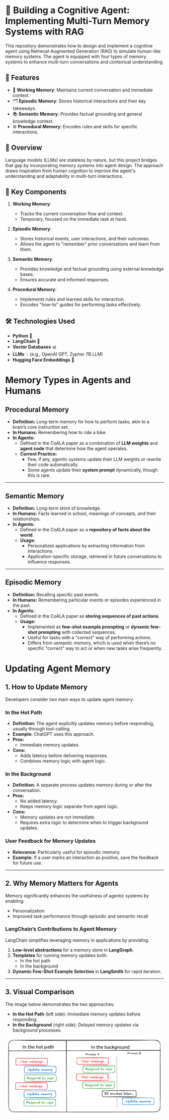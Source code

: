 # 🤖 Building a Cognitive Agent: Implementing Multi-Turn Memory Systems with RAG  

This repository demonstrates how to design and implement a cognitive agent using Retrieval-Augmented Generation (RAG) to simulate human-like memory systems. The agent is equipped with four types of memory systems to enhance multi-turn conversations and contextual understanding.  

## 🌟 Features  

- 🧠 **Working Memory**: Maintains current conversation and immediate context.  
- 🗂️ **Episodic Memory**: Stores historical interactions and their key takeaways.  
- 📚 **Semantic Memory**: Provides factual grounding and general knowledge context.  
- ⚙️ **Procedural Memory**: Encodes rules and skills for specific interactions.  

## 📖 Overview  

Language models (LLMs) are stateless by nature, but this project bridges that gap by incorporating memory systems into agent design. The approach draws inspiration from human cognition to improve the agent's understanding and adaptability in multi-turn interactions.  

## 🚀 Key Components  

1. **Working Memory**:  
   - Tracks the current conversation flow and context.  
   - Temporary, focused on the immediate task at hand.  

2. **Episodic Memory**:  
   - Stores historical events, user interactions, and their outcomes.  
   - Allows the agent to "remember" prior conversations and learn from them.  

3. **Semantic Memory**:  
   - Provides knowledge and factual grounding using external knowledge bases.  
   - Ensures accurate and informed responses.  

4. **Procedural Memory**:  
   - Implements rules and learned skills for interaction.  
   - Encodes "how-to" guides for performing tasks effectively.  

## 🛠️ Technologies Used  

- **Python** 🐍  
- **LangChain** 🔗  
- **Vector Databases** 📊  
- **LLMs** 💡 (e.g., OpenAI GPT, Zypher 7B LLM)  
- **Hugging Face Embeddings** 🤗  

# Memory Types in Agents and Humans

## **Procedural Memory**
- **Definition:** Long-term memory for how to perform tasks; akin to a brain’s core instruction set.
- **In Humans:** Remembering how to ride a bike.
- **In Agents:** 
  - Defined in the CoALA paper as a combination of **LLM weights** and **agent code** that determine how the agent operates.
  - **Current Practice:**
    - Few, if any, agentic systems update their LLM weights or rewrite their code automatically.
    - Some agents update their **system prompt** dynamically, though this is rare.

---

## **Semantic Memory**
- **Definition:** Long-term store of knowledge.
- **In Humans:** Facts learned in school, meanings of concepts, and their relationships.
- **In Agents:**
  - Defined in the CoALA paper as a **repository of facts about the world**.
  - **Usage:**
    - Personalizes applications by extracting information from interactions.
    - Application-specific storage, retrieved in future conversations to influence responses.

---

## **Episodic Memory**
- **Definition:** Recalling specific past events.
- **In Humans:** Remembering particular events or episodes experienced in the past.
- **In Agents:**
  - Defined in the CoALA paper as **storing sequences of past actions**.
  - **Usage:**
    - Implemented as **few-shot example prompting** or **dynamic few-shot prompting** with collected sequences.
    - Useful for tasks with a "correct" way of performing actions.
    - Differs from semantic memory, which is used when there’s no specific "correct" way to act or when new tasks arise frequently.

# Updating Agent Memory

## **1. How to Update Memory**
Developers consider two main ways to update agent memory:

### **In the Hot Path**
- **Definition:** The agent explicitly updates memory before responding, usually through tool-calling.
- **Example:** ChatGPT uses this approach.
- **Pros:**
  - Immediate memory updates.
- **Cons:**
  - Adds latency before delivering responses.
  - Combines memory logic with agent logic.

### **In the Background**
- **Definition:** A separate process updates memory during or after the conversation.
- **Pros:**
  - No added latency.
  - Keeps memory logic separate from agent logic.
- **Cons:**
  - Memory updates are not immediate.
  - Requires extra logic to determine when to trigger background updates.

### **User Feedback for Memory Updates**
- **Relevance:** Particularly useful for episodic memory.
- **Example:** If a user marks an interaction as positive, save the feedback for future use.

---

## **2. Why Memory Matters for Agents**
Memory significantly enhances the usefulness of agentic systems by enabling:
- Personalization
- Improved task performance through episodic and semantic recall

### **LangChain’s Contributions to Agent Memory**
LangChain simplifies leveraging memory in applications by providing:
1. **Low-level abstractions** for a memory store in **LangGraph**.
2. **Templates** for running memory updates both:
   - In the hot path
   - In the background
3. **Dynamic Few-Shot Example Selection** in **LangSmith** for rapid iteration.

---

## **3. Visual Comparison**

The image below demonstrates the two approaches:
- **In the Hot Path** (left side): Immediate memory updates before responding.
- **In the Background** (right side): Delayed memory updates via background processes.

![Alt text](images\hot_path_vs_background--2-.png)
